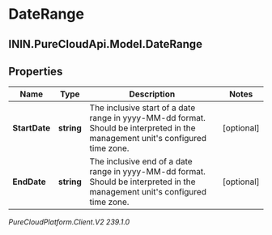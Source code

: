 # DateRange

## ININ.PureCloudApi.Model.DateRange

## Properties

|Name | Type | Description | Notes|
|------------ | ------------- | ------------- | -------------|
| **StartDate** | **string** | The inclusive start of a date range in yyyy-MM-dd format. Should be interpreted in the management unit&#39;s configured time zone. | [optional] |
| **EndDate** | **string** | The inclusive end of a date range in yyyy-MM-dd format. Should be interpreted in the management unit&#39;s configured time zone. | [optional] |



_PureCloudPlatform.Client.V2 239.1.0_

